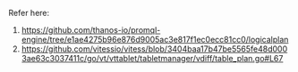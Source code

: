 Refer here: 
1. https://github.com/thanos-io/promql-engine/tree/e1ae4275b96e876d9005ac3e817f1ec0ecc81cc0/logicalplan
2. https://github.com/vitessio/vitess/blob/3404baa17b47be5565fe48d0003ae63c3037411c/go/vt/vttablet/tabletmanager/vdiff/table_plan.go#L67

